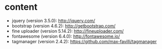 # content

* jquery (version 3.5.0): http://jquery.com/
* bootstrap (version 4.6.2): http://getbootstrap.com/
* fine uploader (version 5.14.2): http://fineuploader.com/
* fontawesome (version 6.4.0): http://fontawesome.io/
* tagmanager (version 2.4.2): https://github.com/max-favilli/tagmanager
